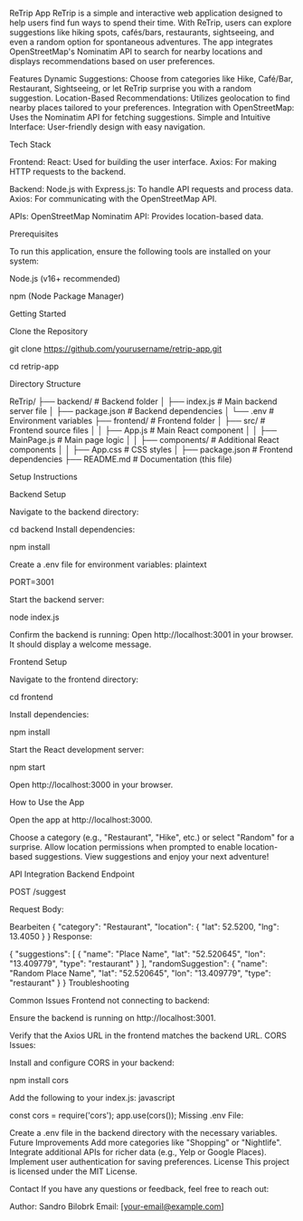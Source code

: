 ReTrip App
ReTrip is a simple and interactive web application designed to help users find fun ways to spend their time. With ReTrip, users can explore suggestions like hiking spots, cafés/bars, restaurants, sightseeing, and even a random option for spontaneous adventures. The app integrates OpenStreetMap's Nominatim API to search for nearby locations and displays recommendations based on user preferences.

Features
Dynamic Suggestions: Choose from categories like Hike, Café/Bar, Restaurant, Sightseeing, or let ReTrip surprise you with a random suggestion.
Location-Based Recommendations: Utilizes geolocation to find nearby places tailored to your preferences.
Integration with OpenStreetMap: Uses the Nominatim API for fetching suggestions.
Simple and Intuitive Interface: User-friendly design with easy navigation.

Tech Stack

Frontend:
React: Used for building the user interface.
Axios: For making HTTP requests to the backend.

Backend:
Node.js with Express.js: To handle API requests and process data.
Axios: For communicating with the OpenStreetMap API.

APIs:
OpenStreetMap Nominatim API: Provides location-based data.

Prerequisites

To run this application, ensure the following tools are installed on your system:

Node.js (v16+ recommended)

npm (Node Package Manager)

Getting Started

Clone the Repository

git clone https://github.com/yourusername/retrip-app.git

cd retrip-app

Directory Structure


ReTrip/
├── backend/                # Backend folder
│   ├── index.js            # Main backend server file
│   ├── package.json        # Backend dependencies
│   └── .env                # Environment variables
├── frontend/               # Frontend folder
│   ├── src/                # Frontend source files
│   │   ├── App.js          # Main React component
│   │   ├── MainPage.js     # Main page logic
│   │   ├── components/     # Additional React components
│   │   ├── App.css         # CSS styles
│   ├── package.json        # Frontend dependencies
├── README.md               # Documentation (this file)

Setup Instructions

Backend Setup

Navigate to the backend directory:

cd backend
Install dependencies:

npm install

Create a .env file for environment variables:
plaintext

PORT=3001

Start the backend server:

node index.js

Confirm the backend is running: Open http://localhost:3001 in your browser. It should display a welcome message.

Frontend Setup

Navigate to the frontend directory:

cd frontend

Install dependencies:

npm install

Start the React development server:

npm start

Open http://localhost:3000 in your browser.

How to Use the App

Open the app at http://localhost:3000.

Choose a category (e.g., "Restaurant", "Hike", etc.) or select "Random" for a surprise.
Allow location permissions when prompted to enable location-based suggestions.
View suggestions and enjoy your next adventure!

API Integration
Backend Endpoint

POST /suggest

Request Body:

Bearbeiten
{
  "category": "Restaurant",
  "location": { "lat": 52.5200, "lng": 13.4050 }
}
Response:

{
  "suggestions": [
    {
      "name": "Place Name",
      "lat": "52.520645",
      "lon": "13.409779",
      "type": "restaurant"
    }
  ],
  "randomSuggestion": {
    "name": "Random Place Name",
    "lat": "52.520645",
    "lon": "13.409779",
    "type": "restaurant"
  }
}
Troubleshooting

Common Issues
Frontend not connecting to backend:

Ensure the backend is running on http://localhost:3001.

Verify that the Axios URL in the frontend matches the backend URL.
CORS Issues:

Install and configure CORS in your backend:

npm install cors

Add the following to your index.js:
javascript

const cors = require('cors');
app.use(cors());
Missing .env File:

Create a .env file in the backend directory with the necessary variables.
Future Improvements
Add more categories like "Shopping" or "Nightlife".
Integrate additional APIs for richer data (e.g., Yelp or Google Places).
Implement user authentication for saving preferences.
License
This project is licensed under the MIT License.

Contact
If you have any questions or feedback, feel free to reach out:

Author: Sandro Bilobrk
Email: [your-email@example.com]
